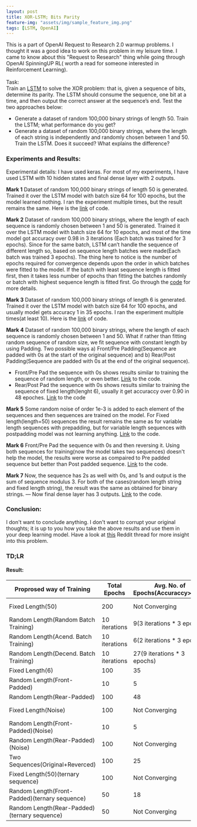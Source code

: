 ```yaml
---
layout: post
title: XOR-LSTM; Bits Parity
feature-img: "assets/img/sample_feature_img.png"
tags: [LSTM, OpenAI]
---
```

This is a part of OpenAI Request to Research 2.0 warmup problems. I thought it was a good idea to work on this problem in my leisure time. I came to know about this "Request to Research" thing while going through OpenAI SpinningUP RL( worth a read for someone interested in Reinforcement Learning). <br>
<br>
Task:<br>
Train an <a href="http://colah.github.io/posts/2015-08-Understanding-LSTMs/">LSTM</a> to solve the XOR problem: that is, given a sequence of bits, determine its parity. The LSTM should consume the sequence, one bit at a time, and then output the correct answer at the sequence’s end. Test the two approaches below:<br>

  * Generate a dataset of random 100,000 binary strings of length 50. Train the LSTM; what performance do you get?
  * Generate a dataset of random 100,000 binary strings, where the length of each string is independently and randomly chosen between 1 and 50. Train the LSTM. Does it succeed? What explains the difference?
### Experiments and Results:
Experimental details: I have used keras. For most of my experiments, I have used LSTM with 10 hidden states and final dense layer with 2 outputs. <br>

**Mark 1** Dataset of random 100,000 binary strings of length 50 is generated. Trained it over the LSTM model with batch size 64 for 100 epochs, but the model learned nothing. I ran the experiment multiple times, but the result remains the same. Here is the [link](https://github.com/adityauser/XOR-LSTM/blob/master/Parity/XOR-LSTM(FixedLenght-50).ipynb) of code.<br>

**Mark 2** Dataset of random 100,000 binary strings, where the length of each sequence is randomly chosen between 1 and 50 is generated. Trained it over the LSTM model with batch size 64 for 10 epochs, and most of the time model got accuracy over 0.98 in 3 iterations (Each batch was trained for 3 epochs). Since for the same batch, LSTM can’t handle the sequence of different length so, based on sequence length batches were made(Each batch was trained 3 epochs). The thing here to notice is the number of epochs required for convergence depends upon the order in which batches were fitted to the model. If the batch with least sequence length is fitted first, then it takes less number of epochs than fitting the batches randomly or batch with highest sequence length is fitted first. Go through the [code](https://github.com/adityauser/XOR-LSTM/blob/master/Parity/XOR-LSTM(Variable%20Size).ipynb) for more details.<br>

**Mark 3** Dataset of random 100,000 binary strings of length 6 is generated. Trained it over the LSTM model with batch size 64 for 100 epochs, and usually model gets accuracy 1 in 35 epochs. I ran the experiment multiple times(at least 10). Here is the [link](https://github.com/adityauser/XOR-LSTM/blob/master/Parity/XOR-LSTM(FixedLenght-6)%20.ipynb) of code.<br>

**Mark 4** Dataset of random 100,000 binary strings, where the length of each sequence is randomly chosen between 1 and 50. What if rather than fitting random sequence of random size, we fit sequence with constant length by using Padding. Two possible ways a) Front/Pre Padding(Sequence are padded with 0s at the start of the original sequence) and b) Rear/Post Padding(Sequence are padded with 0s at the end of the original sequence).
* Front/Pre Pad the sequence with 0s shows results similar to training the sequence of random length, or even better. [Link](https://github.com/adityauser/XOR-LSTM/blob/master/Parity/XOR-LSTM(PrePadding).ipynb) to the code.
* Rear/Post Pad the sequence with 0s shows results similar to training the sequence of fixed length(lenght 6), usually it get accuraccy over 0.90 in 48 epoches. [Link](https://github.com/adityauser/XOR-LSTM/blob/master/Parity/XOR-LSTM(PostPadding)%20.ipynb) to the code


**Mark 5** Some random noise of order 1e-3 is added to each element of the sequences and then sequences are trained on the model. For Fixed length(length=50) sequences the result remains the same as for variable length sequences with prepadding, but for variable length sequences with postpadding model was not learning anything. [Link](https://github.com/adityauser/XOR-LSTM/blob/master/Parity/XOR-LSTM(Randomness)%20.ipynb) to the code.

**Mark 6** Front/Pre Pad the sequence with 0s and then reversing it. Using both sequences for training(now the model takes two sequences) doesn't help the model, the results were worse as compaired to Pre padded sequence but better than Post padded sequence. [Link](https://github.com/adityauser/XOR-LSTM/blob/master/Parity/XOR-LSTM(Double%20Sequence).ipynb) to the code.

**Mark 7** Now, the sequence has 2s as well with 0s, and 1s and output is the sum of sequence modulus 3. For both of the cases(random length string and fixed length string), the result was the same as obtained for binary strings. — Now final dense layer has 3 outputs. [Link](https://github.com/adityauser/XOR-LSTM/blob/master/Parity/XOR-LSTM(Non-Binary).ipynb) to the code.

### Conclusion:
I don't want to conclude anything. I don't want to corrupt your original thoughts; it is up to you how you take the above results and use them in your deep learning model. Have a look at <a href="https://www.reddit.com/r/MachineLearning/comments/81uvmp/d_had_fun_with_openais_lstm_parity_prediction/">this</a> Reddit thread for more insight into this problem.


### TD;LR

#### Result:


Proprosed way of Training  | Total Epochs  | Avg. No. of Epochs(Accuraccy>0.90) | Accuraccy
------------- | ------------- | ------------- | -------------
Fixed Length(50)  | 200  | Not Converging  | 0.5 +-1e-3
Random Length(Random Batch Training)   | 10 iterations  | 9(3 iterations * 3 epochs)  | 1
Random Length(Acend. Batch Training)  | 10 iterations  | 6(2 iterations * 3 epochs)  | 1
Random Length(Decend. Batch Training)  | 10 iterations | 27(9 iterations * 3 epochs)  | 1
Fixed Length(6)  | 100  | 35  | 1
Random Length(Front-Padded)  | 10  | 5  | 1
Random Length(Rear-Padded)  | 100  | 48  | 0.97
Fixed Length(Noise)  | 100  | Not Converging  | 0.5 +-1e-3
Random Length(Front-Padded)(Noise)  | 10  | 5  | 0.99
Random Length(Rear-Padded)(Noise)  | 100  | Not Converging  | 0.5
Two Sequences(Original+Reverced)  | 100  | 25  | 0.99
Fixed Length(50)(ternary sequence)  | 100  | Not Converging  | 0.5 +-1e-3
Random Length(Front-Padded)(ternary sequence)  | 50 | 18  | 0.96
Random Length(Rear-Padded)(ternary sequence)  | 50 | Not Converging  | 0.5 +-1e-3






